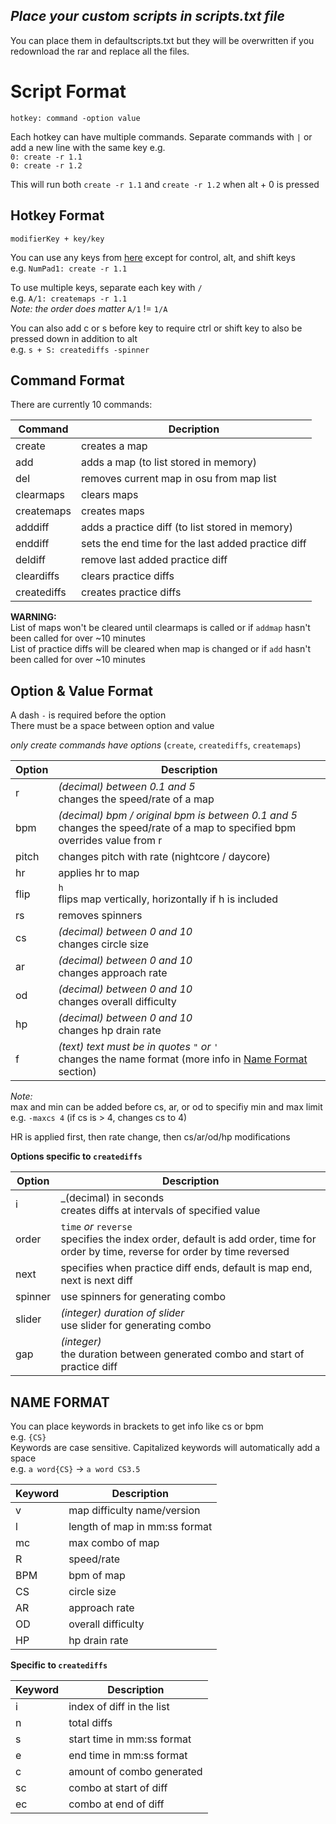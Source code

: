 ## _Place your custom scripts in scripts.txt file_ ##
You can place them in defaultscripts.txt but they will be overwritten if you redownload the rar and replace all the files.

# Script Format #

`hotkey: command -option value`

Each hotkey can have multiple commands. Separate commands with `|` or add a new line with the same key e.g.  
`0: create -r 1.1`  
`0: create -r 1.2`  

This will run both `create -r 1.1` and `create -r 1.2` when alt + 0 is pressed

## Hotkey Format ##
`modifierKey + key/key`

You can use any keys from [here](https://docs.microsoft.com/en-us/dotnet/api/system.windows.forms.keys?view=net-5.0) except for control, alt, and shift keys  
e.g. `NumPad1: create -r 1.1`

To use multiple keys, separate each key with `/`  
e.g. `A/1: createmaps -r 1.1`  
_Note: the order does matter_ `A/1` != `1/A`

You can also add c or s before key to require ctrl or shift key to also be pressed down in addition to alt  
e.g. `s + S: creatediffs -spinner`


## Command Format ##

There are currently 10 commands:

Command    |Decription
-----------|-
create     |creates a map
add        |adds a map (to list stored in memory)
del        |removes current map in osu from map list
clearmaps  |clears maps
createmaps |creates maps
adddiff    |adds a practice diff (to list stored in memory)
enddiff    |sets the end time for the last added practice diff
deldiff    |remove last added practice diff
cleardiffs |clears practice diffs
creatediffs|creates practice diffs

__WARNING:__  
List of maps won't be cleared until clearmaps is called or if `addmap` hasn't been called for over ~10 minutes  
List of practice diffs will be cleared when map is changed or if `add` hasn't been called for over ~10 minutes


## Option & Value Format ##

A dash `-` is required before the option  
There must be a space  between option and value

_only create commands have options_ (`create`, `creatediffs`, `createmaps`)

Option |Description
-------|-
r      | _(decimal) between 0.1 and 5_<br />changes the speed/rate of a map
bpm    | _(decimal) bpm / original bpm is between 0.1 and 5_<br />changes the speed/rate of a map to specified bpm<br />overrides value from r
pitch  | changes pitch with rate (nightcore / daycore)
hr     | applies hr to map
flip   | `h`<br />flips map vertically, horizontally if h is included
rs     | removes spinners
cs     | _(decimal) between 0 and 10_<br />changes circle size
ar     | _(decimal) between 0 and 10_<br />changes approach rate
od     | _(decimal) between 0 and 10_<br />changes overall difficulty
hp     | _(decimal) between 0 and 10_<br />changes hp drain rate
f      | _(text) text must be in quotes_ `"` _or_ `'`<br />changes the name format (more info in [Name Format](#name-format) section)

_Note:_  
max and min can be added before cs, ar, or od to specifiy min and max limit  
e.g. `-maxcs 4` (if cs is > 4, changes cs to 4)

HR is applied first, then rate change, then cs/ar/od/hp modifications

__Options specific to `creatediffs`__

Option |Description
-------|-
i      | _(decimal) in seconds<br />creates diffs at intervals of specified value
order  | `time` _or_ `reverse`<br />specifies the index order, default is add order, time for order by time, reverse for order by time reversed
next   | specifies when practice diff ends, default is map end, next is next diff
spinner| use spinners for generating combo
slider | _(integer) duration of slider_<br />use slider for generating combo
gap    | _(integer)_<br />the duration between generated combo and start of practice diff


## NAME FORMAT ##

You can place keywords in brackets to get info like cs or bpm  
e.g. `{CS}`  
Keywords are case sensitive. Capitalized keywords will automatically add a space  
e.g. `a word{CS}` -> `a word CS3.5`

Keyword|Description
-------|-
v      | map difficulty name/version
l      | length of map in mm:ss format
mc     | max combo of map
R      | speed/rate
BPM    | bpm of map
CS     | circle size
AR     | approach rate
OD     | overall difficulty
HP     | hp drain rate

__Specific to `creatediffs`__  

Keyword|Description
-------|-
i      | index of diff in the list
n      | total diffs
s      | start time in mm:ss format
e      | end time in mm:ss format
c      | amount of combo generated
sc     | combo at start of diff
ec     | combo at end of diff